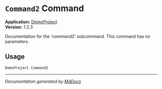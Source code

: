 # `Command2` Command

**Application:** [DemoProject](../index.md)  
**Version:** 1.2.3

Documentation for the 'command2' subcommand. This command has no parameters.

## Usage

```
DemoProject Command2
```
___

*Documentation generated by [MdDocs](https://github.com/ap0llo/mddocs)*
